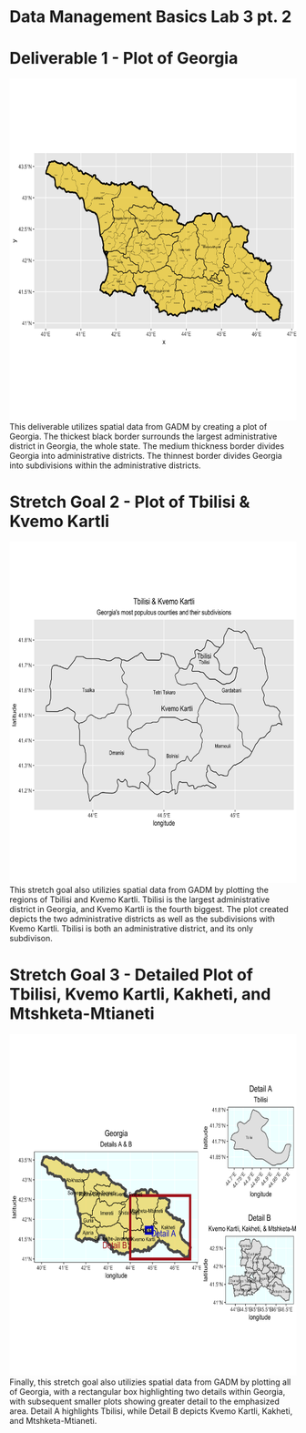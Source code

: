 # Data Management Basics Lab 3 pt. 2

# Deliverable 1 - Plot of Georgia
<img src="georgia.png" width="600" height="600" />
This deliverable utilizes spatial data from GADM by creating a plot of Georgia. The thickest black border surrounds the largest administrative district in Georgia, the whole state. The medium thickness border divides Georgia into administrative districts. The thinnest border divides Georgia into subdivisions within the administrative districts.

# Stretch Goal 2 - Plot of Tbilisi & Kvemo Kartli
<img src="georgia2.png" width="600" height="600" />
This stretch goal also utilizies spatial data from GADM by plotting the regions of Tbilisi and Kvemo Kartli. Tbilisi is the largest administrative district in Georgia, and Kvemo Kartli is the fourth biggest. The plot created depicts the two administrative districts as well as the subdivisions with Kvemo Kartli. Tbilisi is both an administrative district, and its only subdivison.

# Stretch Goal 3 - Detailed Plot of Tbilisi, Kvemo Kartli, Kakheti, and Mtshketa-Mtianeti
<img src="details.png" width="600" height="600" />
Finally, this stretch goal also utilizies spatial data from GADM by plotting all of Georgia, with a rectangular box highlighting two details within Georgia, with subsequent smaller plots showing greater detail to the emphasized area. Detail A highlights Tbilisi, while Detail B depicts Kvemo Kartli, Kakheti, and Mtshketa-Mtianeti. 

